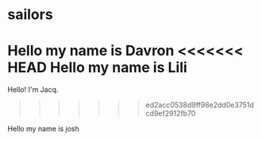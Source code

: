 # sailors

Hello my name is Davron 
<<<<<<< HEAD
Hello my name is Lili
=======
Hello! I'm Jacq.

>>>>>>> ed2acc0538d9ff98e2dd0e3751dcd9ef2912fb70

Hello my name is josh